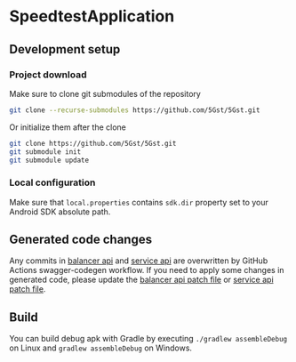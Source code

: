 # SpeedtestApplication

## Development setup

### Project download

Make sure to clone git submodules of the repository

```bash
git clone --recurse-submodules https://github.com/5Gst/5Gst.git
```

Or initialize them after the clone

```bash
git clone https://github.com/5Gst/5Gst.git
git submodule init
git submodule update
```

### Local configuration

Make sure that `local.properties` contains `sdk.dir` property set to your Android SDK absolute path.

## Generated code changes

Any commits in [balancer api](./balancerApi) and [service api](./serviceApi) are overwritten by GitHub Actions swagger-codegen workflow.
If you need to apply some changes in generated code, please update the [balancer api patch file](./.swagger-codegen-config/balancerApi.patch) or [service api patch file](./.swagger-codegen-config/serviceApi.patch).

## Build

You can build debug apk with Gradle by executing `./gradlew assembleDebug` on Linux and `gradlew assembleDebug` on Windows.
